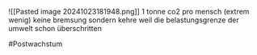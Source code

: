 ![[Pasted image 20241023181948.png]]
1 tonne co2 pro mensch (extrem wenig)
keine bremsung sondern kehre weil die belastungsgrenze der umwelt schon überschritten

#Postwachstum 